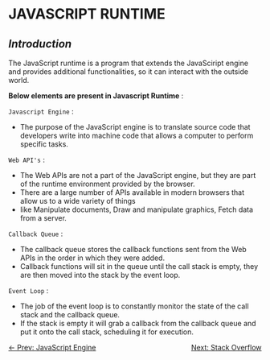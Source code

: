 # JAVASCRIPT RUNTIME

## _Introduction_

The JavaScript runtime is a program that extends the JavaSciript engine and provides additional functionalities, so it can interact with the outside world.

__Below elements are present in Javascript Runtime__ :

`Javascript Engine` : 
   - The purpose of the JavaScript engine is to translate source code that developers write into machine code that allows a computer to perform specific tasks.

`Web API's` : 
   - The Web APIs are not a part of the JavaScript engine, but they are part of the runtime environment provided by the browser.
   - There are a large number of APIs available in modern browsers that allow us to a wide variety of things 
   - like Manipulate documents, Draw and manipulate graphics, Fetch data from a server.

`Callback Queue` : 
   - The callback queue stores the callback functions sent from the Web APIs in the order in which they were added.
   - Callback functions will sit in the queue until the call stack is empty, they are then moved into the stack by the event loop.

`Event Loop` : 
   - The job of the event loop is to constantly monitor the state of the call stack and the callback queue. 
   - If the stack is empty it will grab a callback from the callback queue and put it onto the call stack, scheduling it for execution.

<div style="display: flex; justify-content: space-between;">
  <a href="./1.1 Javascritpt Engine.md">← Prev: JavaScript Engine</a>
  <a href="./1.3 Stack Overflow.md">Next: Stack Overflow</a>
</div>